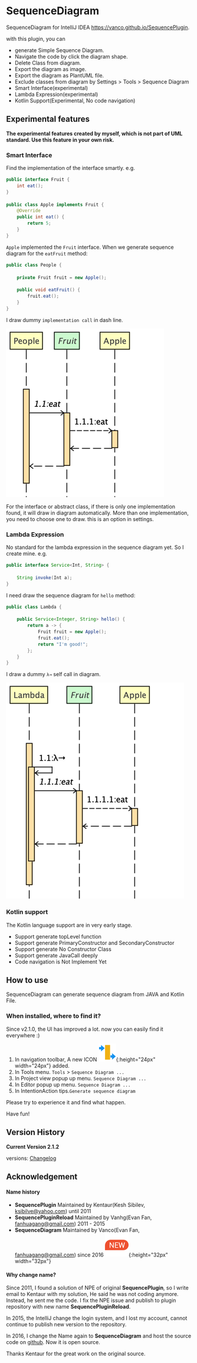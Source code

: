 # SequenceDiagram
<!-- Plugin description -->
SequenceDiagram for IntelliJ IDEA
https://vanco.github.io/SequencePlugin.

with this plugin, you can
+ generate Simple Sequence Diagram.
+ Navigate the code by click the diagram shape.
+ Delete Class from diagram.
+ Export the diagram as image.
+ Export the diagram as PlantUML file.
+ Exclude classes from diagram by Settings > Tools > Sequence Diagram
+ Smart Interface(experimental)
+ Lambda Expression(experimental)
+ Kotlin Support(Experimental, No code navigation)
<!-- Plugin description end -->

## Experimental features
**The experimental features created by myself, which is not part of UML standard. Use this feature in your own risk.**

### Smart Interface
Find the implementation of the interface smartly.  e.g.
```java
public interface Fruit {
    int eat();
}

public class Apple implements Fruit {
    @Override
    public int eat() {
        return 5;
    }
}
```
`Apple` implemented the `Fruit` interface. When we generate sequence diagram for the `eatFruit` method:
```java
public class People {
    
    private Fruit fruit = new Apple();

    public void eatFruit() {
        fruit.eat();
    }
}
```
I draw dummy `implementation call` in dash line.

![Smart Interface](imges/smart_interface.png)

For the interface or abstract class, if there is only one implementation found, it will draw in diagram automatically. 
More than one implementation, you need to choose one to draw. this is an option in settings.

### Lambda Expression
No standard for the lambda expression in the sequence diagram yet. So I create mine. e.g.
```java
public interface Service<Int, String> {

    String invoke(Int a);
}
```
 I need draw the sequence diagram for `hello` method:
```java
public class Lambda {

    public Service<Integer, String> hello() {
        return a -> {
            Fruit fruit = new Apple();
            fruit.eat();
            return "I'm good!";
        };
    }
}
```
I draw a dummy `λ→` self call in diagram.

![Lambda Expression](imges/lambda_expr.png)

### Kotlin support
The Kotlin language support are in very early stage. 
  - Support generate topLevel function
  - Support generate PrimaryConstructor and SecondaryConstructor
  - Support generate No Constructor Class
  - Support generate JavaCall deeply
  - Code navigation is Not Implement Yet

## How to use
SequenceDiagram can generate sequence diagram from JAVA and Kotlin File. 
### When installed, where to find it?
Since v2.1.0, the UI has improved a lot. now you can easily find it everywhere :)
1. In navigation toolbar, A new ICON ![Sequence Diagram ...](imges/sequence.svg){:height="24px" width="24px"} added.
2. In Tools menu. `Tools` > `Sequence Diagram ...`
3. In Project view popup up menu. `Sequence Diagram ...`
4. In Editor popup up menu. `Sequence Diagram ...`
5. In IntentionAction tips.`Generate sequence diagram`

Please try to experience it and find what happen. 

Have fun!

## Version History
**Current Version 2.1.2**

versions:
[Changelog](CHANGELOG.md)

## Acknowledgement

#### Name history
+ **SequencePlugin** Maintained by Kentaur(Kesh Sibilev, ksibilve@yahoo.com) until 2011
+ **SequencePluginReload** Maintained by Vanhg(Evan Fan, fanhuagang@gmail.com) 2011 - 2015
+ **SequenceDiagram** Maintained by Vanco(Evan Fan, fanhuagang@gmail.com) since 2016 
  ![new](imges/new.svg){:height="32px" width="32px"}

#### Why change name?
Since 2011, I found a solution of NPE of original **SequencePlugin**, so I write email to Kentaur with my solution,
He said he was not coding anymore. Instead, he sent me the code. I fix the NPE issue and publish to plugin
repository with new name **SequencePluginReload**.

In 2015, the IntelliJ change the login system, and I lost my account, cannot continue to publish new version to
the repository.

In 2016, I change the Name again to **SequenceDiagram** and host the source code on [github](https://github.com/Vanco/SequencePlugin).
Now it is open source.

Thanks Kentaur for the great work on the original source.